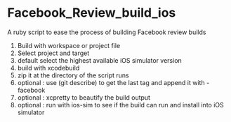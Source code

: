 # Facebook_Review_build_ios
A ruby script to ease the process of building Facebook review builds

1. Build with workspace or project file
2. Select project and target 
4. default select the highest available iOS simulator version
3. build with xcodebuild 
4. zip it at the directory of the script runs
5. optional : use (git describe) to get the last tag and append it with -facebook
6. optional : xcpretty to beautify the build output
7. optional : run with ios-sim to see if the build can run and install into iOS simulator
